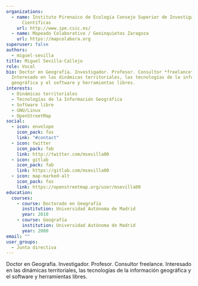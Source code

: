 ```yaml
---
organizations:
  - name: Instituto Pirenaico de Ecología Consejo Superior de Investigaciones
      Científicas
    url: http://www.ipe.csic.es/
  - name: Mapeado Colaborativo / Geoinquietos Zaragoza
    url: https://mapcolabora.org
superuser: false
authors:
  - miguel-sevilla
title: Miguel Sevilla-Callejo
role: Vocal
bio: Doctor en Geografía. Investigador. Profesor. Consultor *freelance*.
  Interesado en las dinámicas territoriales, las tecnologías de la información
  geográfica y el software y herramientas libres.
interests:
  - Dinámicas territoriales
  - Tecnologías de la Información Geográfica
  - Software libre
  - GNU/Linux
  - OpenStreetMap
social:
  - icon: envelope
    icon_pack: fas
    link: "#contact"
  - icon: twitter
    icon_pack: fab
    link: http://twitter.com/msevilla00
  - icon: gitlab
    icon_pack: fab
    link: https://gitlab.com/msevilla00
  - icon: map-marked-alt
    icon_pack: fas
    link: https://openstreetmap.org/user/msevilla00
education:
  courses:
    - course: Doctorado en Geografía
      institution: Universidad Autónoma de Madrid
      year: 2010
    - course: Geografía
      institution: Universidad Autónoma de Madrid
      year: 2000
email: ""
user_groups:
  - Junta directiva
---
```


Doctor en Geografía. Investigador. Profesor. Consultor freelance. Interesado en las dinámicas territoriales, las tecnologías de la información geográfica y el software y herramientas libres.

